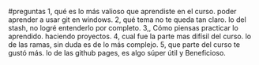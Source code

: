 #preguntas 
1, qué es lo más valioso que aprendiste en el curso. 
poder aprender a usar git en windows. 
2, qué tema no te queda tan claro. 
lo del stash, no logré entenderlo por completo. 
3,, Cómo piensas practicar lo aprendido. 
haciendo proyectos. 
4, cual fue la parte mas difísil del curso. 
lo de las ramas, sin duda es de lo más complejo. 
5, que parte del curso te gustó más. 
lo de las github pages, es algo súper útil y Beneficioso. 